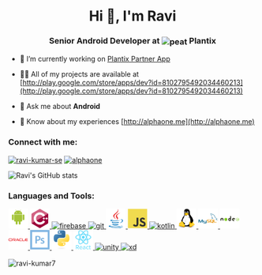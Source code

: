 <h1 align="center">Hi 👋, I'm Ravi</h1>
<h3 align="center">Senior Android Developer at <img align="center" src="https://avatars.githubusercontent.com/u/17291360?s=50&v=4" alt="peat" height="40" width="40" /> Plantix </h3>

- 🔭 I’m currently working on [Plantix Partner App](https://play.google.com/store/apps/details?id=com.ocd.salesbee)

- 👨‍💻 All of my projects are available at [http://play.google.com/store/apps/dev?id=8102795492034460213](http://play.google.com/store/apps/dev?id=8102795492034460213)

- 💬 Ask me about **Android**

- 📄 Know about my experiences [http://alphaone.me](http://alphaone.me)

<h3 align="left">Connect with me:</h3>
<p align="left">
<a href="https://linkedin.com/in/ravi-kumar-se" target="blank"><img align="center" src="https://cdn.jsdelivr.net/npm/simple-icons@3.0.1/icons/linkedin.svg" alt="ravi-kumar-se" height="30" width="40" /></a>
<a href="https://stackoverflow.com/users/6147653/alphaone" target="blank"><img align="center" src="https://cdn.jsdelivr.net/npm/simple-icons@3.0.1/icons/stackoverflow.svg" alt="alphaone" height="30" width="40" /></a>
</p>

![Ravi's GitHub stats](https://github-readme-stats.vercel.app/api?username=ravi-kumar7&show_icons=true&count-private=true&theme=dark)

<h3 align="left">Languages and Tools:</h3>
<p align="left"> <a href="https://developer.android.com" target="_blank"> <img src="https://raw.githubusercontent.com/devicons/devicon/master/icons/android/android-original-wordmark.svg" alt="android" width="40" height="40"/> </a> <a href="https://www.w3schools.com/cpp/" target="_blank"> <img src="https://raw.githubusercontent.com/devicons/devicon/master/icons/cplusplus/cplusplus-original.svg" alt="cplusplus" width="40" height="40"/> </a> <a href="https://firebase.google.com/" target="_blank"> <img src="https://www.vectorlogo.zone/logos/firebase/firebase-icon.svg" alt="firebase" width="40" height="40"/> </a> <a href="https://git-scm.com/" target="_blank"> <img src="https://www.vectorlogo.zone/logos/git-scm/git-scm-icon.svg" alt="git" width="40" height="40"/> </a> <a href="https://www.java.com" target="_blank"> <img src="https://raw.githubusercontent.com/devicons/devicon/master/icons/java/java-original.svg" alt="java" width="40" height="40"/> </a> <a href="https://developer.mozilla.org/en-US/docs/Web/JavaScript" target="_blank"> <img src="https://raw.githubusercontent.com/devicons/devicon/master/icons/javascript/javascript-original.svg" alt="javascript" width="40" height="40"/> </a> <a href="https://kotlinlang.org" target="_blank"> <img src="https://www.vectorlogo.zone/logos/kotlinlang/kotlinlang-icon.svg" alt="kotlin" width="40" height="40"/> </a> <a href="https://www.linux.org/" target="_blank"> <img src="https://raw.githubusercontent.com/devicons/devicon/master/icons/linux/linux-original.svg" alt="linux" width="40" height="40"/> </a> <a href="https://www.mysql.com/" target="_blank"> <img src="https://raw.githubusercontent.com/devicons/devicon/master/icons/mysql/mysql-original-wordmark.svg" alt="mysql" width="40" height="40"/> </a> <a href="https://nodejs.org" target="_blank"> <img src="https://raw.githubusercontent.com/devicons/devicon/master/icons/nodejs/nodejs-original-wordmark.svg" alt="nodejs" width="40" height="40"/> </a> <a href="https://www.oracle.com/" target="_blank"> <img src="https://raw.githubusercontent.com/devicons/devicon/master/icons/oracle/oracle-original.svg" alt="oracle" width="40" height="40"/> </a> <a href="https://www.photoshop.com/en" target="_blank"> <img src="https://raw.githubusercontent.com/devicons/devicon/master/icons/photoshop/photoshop-line.svg" alt="photoshop" width="40" height="40"/> </a> <a href="https://www.python.org" target="_blank"> <img src="https://raw.githubusercontent.com/devicons/devicon/master/icons/python/python-original.svg" alt="python" width="40" height="40"/> </a> <a href="https://reactjs.org/" target="_blank"> <img src="https://raw.githubusercontent.com/devicons/devicon/master/icons/react/react-original-wordmark.svg" alt="react" width="40" height="40"/> </a> <a href="https://unity.com/" target="_blank"> <img src="https://www.vectorlogo.zone/logos/unity3d/unity3d-icon.svg" alt="unity" width="40" height="40"/> </a> <a href="https://www.adobe.com/products/xd.html" target="_blank"> <img src="https://cdn.worldvectorlogo.com/logos/adobe-xd.svg" alt="xd" width="40" height="40"/> </a> </p>


<p><img align="center" src="https://github-readme-streak-stats.herokuapp.com/?user=ravi-kumar7&" alt="ravi-kumar7" /></p>
